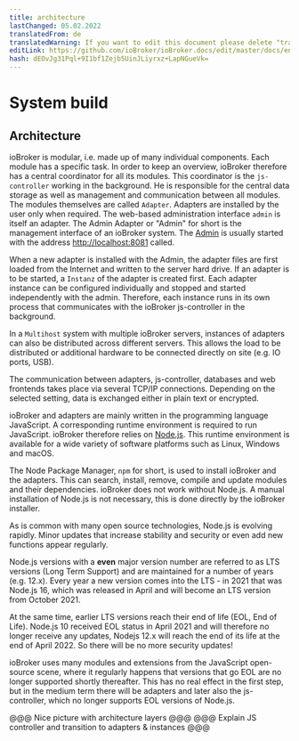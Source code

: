 ```yaml
---
title: architecture
lastChanged: 05.02.2022
translatedFrom: de
translatedWarning: If you want to edit this document please delete "translatedFrom" field, elsewise this document will be translated automatically again
editLink: https://github.com/ioBroker/ioBroker.docs/edit/master/docs/en/basics/architecture.md
hash: dEOvJg31Pql+9I1bf1Zejb5UinJLiyrxz+LapNGueVk=
---
```

# System build
## Architecture
ioBroker is modular, i.e. made up of many individual components. Each module has a specific task. In order to keep an overview, ioBroker therefore has a central coordinator for all its modules. This coordinator is the `js-controller` working in the background. He is responsible for the central data storage as well as management and communication between all modules. The modules themselves are called `Adapter`. Adapters are installed by the user only when required. The web-based administration interface `admin` is itself an adapter. The Admin Adapter or "Admin" for short is the management interface of an ioBroker system. The [Admin](https://www.iobroker.net/#de/documentation/admin/README.md) is usually started with the address [http://localhost:8081](http://localhost:8081) called.

When a new adapter is installed with the Admin, the adapter files are first loaded from the Internet and written to the server hard drive. If an adapter is to be started, a `Instanz` of the adapter is created first. Each adapter instance can be configured individually and stopped and started independently with the admin. Therefore, each instance runs in its own process that communicates with the ioBroker js-controller in the background.

In a `Multihost` system with multiple ioBroker servers, instances of adapters can also be distributed across different servers. This allows the load to be distributed or additional hardware to be connected directly on site (e.g. IO ports, USB).

The communication between adapters, js-controller, databases and web frontends takes place via several TCP/IP connections. Depending on the selected setting, data is exchanged either in plain text or encrypted.

ioBroker and adapters are mainly written in the programming language JavaScript. A corresponding runtime environment is required to run JavaScript. ioBroker therefore relies on [Node.js](https://github.com/nodesource/distributions#installation-instructions). This runtime environment is available for a wide variety of software platforms such as Linux, Windows and macOS.

The Node Package Manager, `npm` for short, is used to install ioBroker and the adapters. This can search, install, remove, compile and update modules and their dependencies.
ioBroker does not work without Node.js. A manual installation of Node.js is not necessary, this is done directly by the ioBroker installer.

As is common with many open source technologies, Node.js is evolving rapidly. Minor updates that increase stability and security or even add new functions appear regularly.

Node.js versions with a **even** major version number are referred to as LTS versions (Long Term Support) and are maintained for a number of years (e.g. 12.x). Every year a new version comes into the LTS - in 2021 that was Node.js 16, which was released in April and will become an LTS version from October 2021.

At the same time, earlier LTS versions reach their end of life (EOL, End of Life). Node.js 10 received EOL status in April 2021 and will therefore no longer receive any updates, Nodejs 12.x will reach the end of its life at the end of April 2022. So there will be no more security updates!

ioBroker uses many modules and extensions from the JavaScript open-source scene, where it regularly happens that versions that go EOL are no longer supported shortly thereafter. This has no real effect in the first step, but in the medium term there will be adapters and later also the js-controller, which no longer supports EOL versions of Node.js.

@@@ Nice picture with architecture layers @@@ @@@ Explain JS controller and transition to adapters & instances @@@